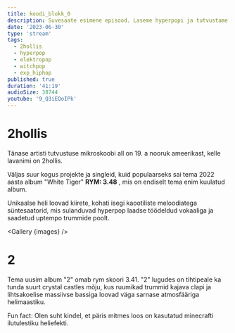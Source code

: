 ```yaml
---
title: koodi_blokk_0
description: Suvesaate esimene episood. Laseme hyperpopi ja tutvustame artisti 2hollis.
date: '2023-06-30'
type: 'stream'
tags:
  - 2hollis
  - hyperpop
  - elektropop
  - witchpop
  - exp_hiphop
published: true
duration: '41:19'
audioSize: 38744
youtube: '9_Q3iEQoIPk'
---
```


<script>
    import img1 from '$lib/assets/2023-06-30_1.jpg?run';
    import img3 from '$lib/assets/2023-06-30_3.jpg?run';
    import Gallery from '$lib/components/Gallery.svelte';

    const images = [
        {src: img1, alt: 'Hägune, madala kvaliteediga pilt artistist 2hollis. Tumedal taustal välguga tehtud pilt. Ta kannab musta nahktagi.'},
    ]

    const images2 = [
        {src: img3, alt: '2hollis-e albumi 2 kunst. Valgel taustal on keskel punane pluss märk.'},
    ]
</script>

# 2hollis

Tänase artisti tutvustuse mikroskoobi all on 19. a nooruk ameerikast, kelle
lavanimi on 2hollis.

Väljas suur kogus projekte ja singleid, kuid populaarseks sai tema 2022 aasta
album "White Tiger" **RYM: 3.48** , mis on endiselt tema enim kuulatud album.

Unikaalse heli loovad kiirete, kohati isegi kaootiliste meloodiatega
süntesaatorid, mis sulanduvad hyperpop laadse töödeldud vokaaliga ja saadetud
uptempo trummide poolt.

<Gallery {images} />

# 2

Tema uusim album "2" omab rym skoori 3.41. "2" lugudes on tihtipeale ka tunda
suurt crystal castles mõju, kus ruumikad trummid kajava clapi ja lihtsakoelise
massiivse bassiga loovad väga sarnase atmosfääriga helimaastiku.

Fun fact: Olen suht kindel, et päris mitmes loos on kasutatud minecrafti
ilutulestiku heliefekti.

<Gallery images={images2} />
